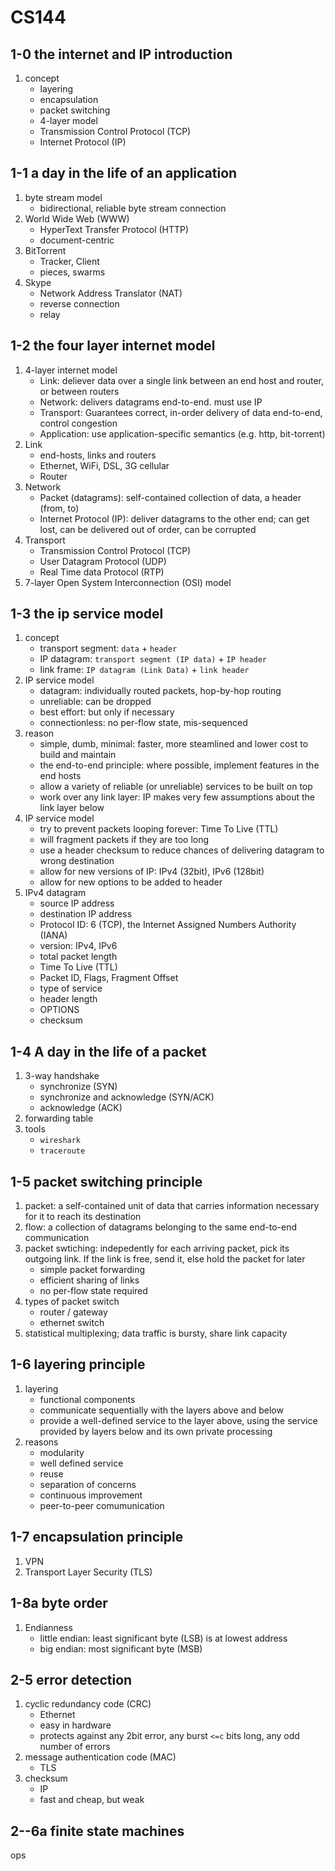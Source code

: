 # CS144

## 1-0 the internet and IP introduction

1. concept
   * layering
   * encapsulation
   * packet switching
   * 4-layer model
   * Transmission Control Protocol (TCP)
   * Internet Protocol (IP)

## 1-1 a day in the life of an application

1. byte stream model
   * bidirectional, reliable byte stream connection
2. World Wide Web (WWW)
   * HyperText Transfer Protocol (HTTP)
   * document-centric
3. BitTorrent
   * Tracker, Client
   * pieces, swarms
4. Skype
   * Network Address Translator (NAT)
   * reverse connection
   * relay

## 1-2 the four layer internet model

1. 4-layer internet model
   * Link: deliever data over a single link between an end host and router, or between routers
   * Network: delivers datagrams end-to-end. must use IP
   * Transport: Guarantees correct, in-order delivery of data end-to-end, control congestion
   * Application: use application-specific semantics (e.g. http, bit-torrent)
2. Link
   * end-hosts, links and routers
   * Ethernet, WiFi, DSL, 3G cellular
   * Router
3. Network
   * Packet (datagrams): self-contained collection of data, a header (from, to)
   * Internet Protocol (IP): deliver datagrams to the other end; can get lost, can be delivered out of order, can be corrupted
4. Transport
   * Transmission Control Protocol (TCP)
   * User Datagram Protocol (UDP)
   * Real Time data Protocol (RTP)
5. 7-layer Open System Interconnection (OSI) model

## 1-3 the ip service model

1. concept
   * transport segment: `data` + `header`
   * IP datagram: `transport segment (IP data)` + `IP header`
   * link frame: `IP datagram (Link Data)` + `link header`
2. IP service model
   * datagram: individually routed packets, hop-by-hop routing
   * unreliable: can be dropped
   * best effort: but only if necessary
   * connectionless: no per-flow state, mis-sequenced
3. reason
   * simple, dumb, minimal: faster, more steamlined and lower cost to build and maintain
   * the end-to-end principle: where possible, implement features in the end hosts
   * allow a variety of reliable (or unreliable) services to be built on top
   * work over any link layer: IP makes very few assumptions about the link layer below
4. IP service model
   * try to prevent packets looping forever: Time To Live (TTL)
   * will fragment packets if they are too long
   * use a header checksum to reduce chances of delivering datagram to wrong destination
   * allow for new versions of IP: IPv4 (32bit), IPv6 (128bit)
   * allow for new options to be added to header
5. IPv4 datagram
   * source IP address
   * destination IP address
   * Protocol ID: 6 (TCP), the Internet Assigned Numbers Authority (IANA)
   * version: IPv4, IPv6
   * total packet length
   * Time To Live (TTL)
   * Packet ID, Flags, Fragment Offset
   * type of service
   * header length
   * OPTIONS
   * checksum

## 1-4 A day in the life of a packet

1. 3-way handshake
   * synchronize (SYN)
   * synchronize and acknowledge (SYN/ACK)
   * acknowledge (ACK)
2. forwarding table
3. tools
   * `wireshark`
   * `traceroute`

## 1-5 packet switching principle

1. packet: a self-contained unit of data that carries information necessary for it to reach its destination
2. flow: a collection of datagrams belonging to the same end-to-end communication
3. packet swtiching: indepedently for each arriving packet, pick its outgoing link. If the link is free, send it, else hold the packet for later
   * simple packet forwarding
   * efficient sharing of links
   * no per-flow state required
4. types of packet switch
   * router / gateway
   * ethernet switch
5. statistical multiplexing; data traffic is bursty, share link capacity

## 1-6 layering principle

1. layering
   * functional components
   * communicate sequentially with the layers above and below
   * provide a well-defined service to the layer above, using the service provided by layers below and its own private processing
2. reasons
   * modularity
   * well defined service
   * reuse
   * separation of concerns
   * continuous improvement
   * peer-to-peer comumunication

## 1-7 encapsulation principle

1. VPN
2. Transport Layer Security (TLS)

## 1-8a byte order

1. Endianness
   * little endian: least significant byte (LSB) is at lowest address
   * big endian: most significant byte (MSB)

## 2-5 error detection

1. cyclic redundancy code (CRC)
   * Ethernet
   * easy in hardware
   * protects against any 2bit error, any burst `<=c` bits long, any odd number of errors
2. message authentication code (MAC)
   * TLS
3. checksum
   * IP
   * fast and cheap, but weak

## 2--6a finite state machines

ops
